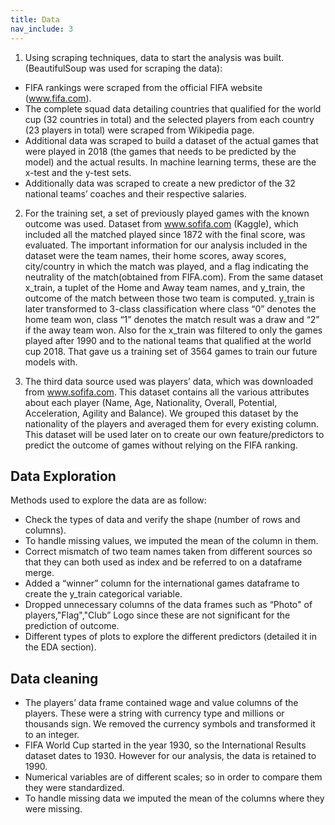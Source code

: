 ```yaml
---
title: Data
nav_include: 3
---
```


1. Using scraping techniques, data to start the analysis was built. (BeautifulSoup was used for
scraping the data):

- FIFA rankings were scraped from the official FIFA website (www.fifa.com).
- The complete squad data detailing countries that qualified for the world cup (32 countries
in total) and the selected players from each country (23 players in total) were scraped
from Wikipedia page.
- Additional data was scraped to build a dataset of the actual games that were played in
2018 (the games that needs to be predicted by the model) and the actual results. In
machine learning terms, these are the x-test and the y-test sets.
- Additionally data was scraped to create a new predictor of the 32 national teams’ coaches
and their respective salaries.

2. For the training set, a set of previously played games with the known outcome was used. Dataset
from www.sofifa.com (Kaggle), which included all the matched played since 1872 with the final
score, was evaluated. The important information for our analysis included in the dataset were the
team names, their home scores, away scores, city/country in which the match was played, and a
flag indicating the neutrality of the match(obtained from FIFA.com). From the same dataset
x_train, a tuplet of the Home and Away team names, and y_train, the outcome of the match
between those two team is computed. y_train is later transformed to 3-class classification where
class “0” denotes the home team won, class “1” denotes the match result was a draw and “2” if
the away team won. Also for the x_train was filtered to only the games played after 1990 and to
the national teams that qualified at the world cup 2018. That gave us a training set of 3564 games
to train our future models with.

3. The third data source used was players’ data, which was downloaded from www.sofifa.com. This
dataset contains all the various attributes about each player (Name, Age, Nationality, Overall,
Potential, Acceleration, Agility and Balance). We grouped this dataset by the nationality of the
players and averaged them for every existing column. This dataset will be used later on to create
our own feature/predictors to predict the outcome of games without relying on the FIFA ranking.

## Data Exploration

Methods used to explore the data are as follow:

- Check the types of data and verify the shape (number of rows and columns).
- To handle missing values, we imputed the mean of the column in them.
- Correct mismatch of two team names taken from different sources so that they can both used
as index and be referred to on a dataframe merge.
- Added a “winner” column for the international games dataframe to create the y_train
categorical variable.
- Dropped unnecessary columns of the data frames such as “Photo&quot; of players,&quot;Flag&quot;,&quot;Club”
Logo since these are not significant for the prediction of outcome.
- Different types of plots to explore the different predictors (detailed it in the EDA section).

## Data cleaning

- The players’ data frame contained wage and value columns of the players. These were a
string with currency type and millions or thousands sign. We removed the currency symbols
and transformed it to an integer.
- FIFA World Cup started in the year 1930, so the International Results dataset dates to 1930.
However for our analysis, the data is retained to 1990.
- Numerical variables are of different scales; so in order to compare them they were
standardized.
- To handle missing data we imputed the mean of the columns where they were missing.

